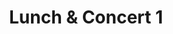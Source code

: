 ---
slug: lunch-concert-1
type: event
event_type: Concert
title: Lunch & Concert 1
venue: NAR - Café der Kunsten
date_time: 'Thursday, April 20th, Doors 12:45 / Show: 13:10'
schedule:
    -   time: t12:45
        item: Doors & Grab Lunch
    -   time: t13:10
        item: $this-is-not-a-piano
    -   time: t13:30
        item: $variations-on-kandinsky
        hide_time: True
    -   time: t~ 13:50
        item: End of Concert
---